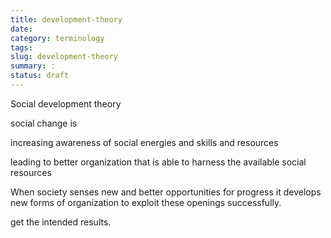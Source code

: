 ```yaml
---
title: development-theory
date:
category: terminology
tags:
slug: development-theory
summary: :
status: draft
---
```


<!--
icon: file-code-o
summary:
-->
<!--
---
layout: post
title:  social development theory
date:   2005-10-13 09:16:36
categories: concept, area of study
tags: development, social development, sustainable development,
permalink: /social-development_theory/
published: false
---
-->
Social development theory

social change is

increasing awareness of social energies and skills and resources

leading to better organization that is able to harness the available social resources


When society senses new and better opportunities for progress it develops new forms of organization to exploit these openings successfully.

get the intended results.
